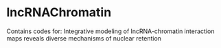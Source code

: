 # lncRNAChromatin
Contains codes for: Integrative modeling of lncRNA-chromatin interaction maps reveals diverse mechanisms of nuclear retention
